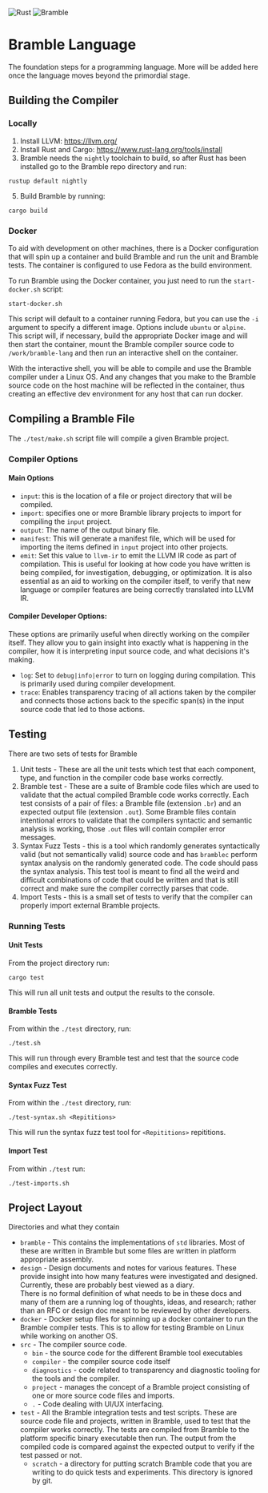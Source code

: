 ![Rust](https://github.com/erichgess/bramble-lang/workflows/Rust/badge.svg)
![Bramble](https://github.com/erichgess/bramble-lang/workflows/Bramble/badge.svg)

# Bramble Language
The foundation steps for a programming language. More will be added here once the
language moves beyond the primordial stage.

## Building the Compiler
### Locally
1. Install LLVM: https://llvm.org/
3. Install Rust and Cargo: https://www.rust-lang.org/tools/install
4. Bramble needs the `nightly` toolchain to build, so after Rust has been installed
go to the Bramble repo directory and run:
```
rustup default nightly
```
5. Build Bramble by running:
```
cargo build
```

### Docker
To aid with development on other machines, there is a Docker configuration that
will spin up a container and build Bramble and run the unit and Bramble tests. The
container is configured to use Fedora as the build environment.

To run Bramble using the Docker container, you just need to run the `start-docker.sh`
script:

```
start-docker.sh
```

This script will default to a container running Fedora, but you can use the
`-i` argument to specify a different image.  Options include `ubuntu` or `alpine`.
This script will, if necessary, build the appropriate Docker image and will then
start the container, mount the Bramble compiler source code to `/work/bramble-lang` and
then run an interactive shell on the container.

With the interactive shell, you will be able to compile and use the Bramble compiler
under a Linux OS. And any changes that you make to the Bramble source code on the host
machine will be reflected in the container, thus creating an effective dev environment
for any host that can run docker.


## Compiling a Bramble File
The `./test/make.sh` script file will compile a given Bramble project.

### Compiler Options
#### Main Options
- `input`: this is the location of a file or project directory that will be 
compiled.
- `import`: specifies one or more Bramble library projects to import for compiling
 the `input` project.
- `output`: The name of the output binary file.
- `manifest`: This will generate a manifest file, which will be used for 
importing the items defined in `input` project into other projects.
- `emit`: Set this value to `llvm-ir` to emit the LLVM IR code as part of 
compilation. This is useful for looking at how code you have written is being 
compiled, for investigation, debugging, or optimization.  It is also essential 
as an aid to working on the compiler itself, to verify that new language or 
compiler features are being correctly translated into LLVM IR.

#### Compiler Developer Options:
These options are primarily useful when directly working on the compiler itself. 
They allow you to gain insight into exactly what is happening in the compiler, 
how it is interpreting input source code, and what decisions it's making.
- `log`: Set to `debug|info|error` to turn on logging during compilation.  This 
is primarily used during compiler development.
- `trace`: Enables transparency tracing of all actions taken by the compiler and
connects those actions back to the specific span(s) in the input source code that
led to those actions.

## Testing
There are two sets of tests for Bramble
1. Unit tests - These are all the unit tests which test that each component, type, and
function in the compiler code base works correctly.
2. Bramble test - These are a suite of Bramble code files which are used to validate that
the actual compiled Bramble code works correctly.  Each test consists of a pair of files:
a Bramble file (extension `.br`) and an expected output file (extension `.out`).  Some
Bramble files contain intentional errors to validate that the compilers syntactic and
semantic analysis is working, those `.out` files will contain compiler error messages.
3. Syntax Fuzz Tests - this is a tool which randomly generates syntactically valid
(but not semantically valid) source code and has `bramblec` perform syntax analysis
on the randomly generated code.  The code should pass the syntax analysis.  This
test tool is meant to find all the weird and difficult combinations of code that
could be written and that is still correct and make sure the compiler correctly
parses that code.
4. Import Tests - this is a small set of tests to verify that the compiler can
properly import external Bramble projects.

### Running Tests
#### Unit Tests
From the project directory run:

 ```
 cargo test
 ```

This will run all unit tests and output the results to the console.

#### Bramble Tests
From within the `./test` directory, run: 
```
./test.sh
```

This will run through every Bramble test and test that the source code compiles and 
executes correctly.

#### Syntax Fuzz Test
From within the `./test` directory, run:
```
./test-syntax.sh <Repititions>
```

This will run the syntax fuzz test tool for `<Repititions>` repititions.

#### Import Test
From within `./test` run:
```
./test-imports.sh
```


## Project Layout
Directories and what they contain
- `bramble` - This contains the implementations of `std` libraries.  Most of these are written in
Bramble but some files are written in platform appropriate assembly.
- `design` - Design documents and notes for various features. These provide insight into how many
features were investigated and designed.  Currently, these are probably best viewed as a diary.  
There is no formal definition of what needs to be in these docs and many of them are a running log
of thoughts, ideas, and research; rather than an RFC or design doc meant to be reviewed by other
developers.
- `docker` - Docker setup files for spinning up a docker container to run the Bramble compiler tests.
This is to allow for testing Bramble on Linux while working on another OS.
- `src` - The compiler source code.
    - `bin` - the source code for the different Bramble tool executables
    - `compiler` - the compiler source code itself
    - `diagnostics` - code related to transparency and diagnostic tooling for the
    tools and the compiler.
    - `project` - manages the concept of a Bramble project consisting of one or more
    source code files and imports.
    - `.` - Code dealing with UI/UX interfacing.
- `test` - All the Bramble integration tests and test scripts.  These are source code file and
projects, written in Bramble, used to test that the compiler works correctly.  The tests are compiled
from Bramble to the platform specific binary executable then run. The output from the compiled code is
compared against the expected output to verify if the test passed or not.
    - `scratch` - a directory for putting scratch Bramble code that you are writing to
    do quick tests and experiments.  This directory is ignored by git.